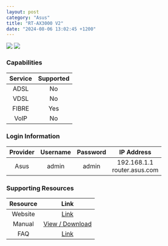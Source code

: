 ```yaml
---
layout: post
category: "Asus"
title: "RT-AX3000 V2"
date: "2024-08-06 13:02:45 +1200"
---
```

<img src="https://www.pbtech.co.nz/imgprod/N/E/NETAS4300.jpg?h=4071528583" class="modem_image">
<img src="{{ "assets/img/rt-ax3000_rear.jpg" | relative_url }}" class="modem_image">

### Capabilities

| Service | Supported |
| :-: | :-: |
| ADSL | No |
| VDSL | No |
| FIBRE | Yes |
| VoIP | No |

### Login Information

| Provider | Username | Password | IP Address |
| :-: | :-: | :-: | :-: |
| Asus | admin | admin | 192.168.1.1<br>router.asus.com |

### Supporting Resources

| Resource | Link |
| :-: | :-: |
| Website | [Link](https://www.asus.com/nz/networking-iot-servers/wifi-routers/asus-wifi-routers/rt-ax3000/) |
| Manual | [View / Download](https://dlcdnets.asus.com/pub/ASUS/wireless/RT-AX3000/E16134_RT-AX3000_UM_1119.pdf?model=RT-AX3000) |
| FAQ | [Link](https://www.asus.com/nz/networking-iot-servers/wifi-routers/asus-wifi-routers/rt-ax3000/helpdesk_knowledge?model2Name=RT-AX3000) |
